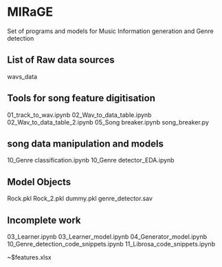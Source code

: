 # MIRaGE
Set of programs and models for Music Information generation and Genre detection


## List of Raw data sources
wavs_data

## Tools for song feature digitisation
01_track_to_wav.ipynb
02_Wav_to_data_table.ipynb
02_Wav_to_data_table_2.ipynb
05_Song breaker.ipynb
song_breaker.py

## song data manipulation and models
10_Genre classification.ipynb
10_Genre detector_EDA.ipynb


## Model Objects
Rock.pkl
Rock_2.pkl
dummy.pkl
genre_detector.sav

## Incomplete work
03_Learner.ipynb
03_Learner_model.ipynb
04_Generator_model.ipynb
10_Genre_detection_code_snippets.ipynb
11_Librosa_code_snippets.ipynb

~$features.xlsx
